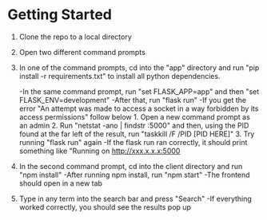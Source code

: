 <h1>Getting Started </h1>

1. Clone the repo to a local directory

2. Open two different command prompts

3. In one of the command prompts, cd into the "app" directory and run "pip install -r requirements.txt" to install all python dependencies.

    -In the same command prompt, run "set FLASK_APP=app" and then "set FLASK_ENV=development"
    -After that, run "flask run"
    -If you get the error "An attempt was made to access a socket in a way forbidden by its access permissions" follow below
        1. Open a new command prompt as an admin
        2. Run "netstat -ano | findstr :5000" and then, using the PID found at the far left of the result, run "taskkill /F /PID [PID HERE]"
        3. Try running "flask run" again
    -If the flask run ran correctly, it should print something like "Running on http://xxx.x.x.x:5000
    
4. In the second command prompt, cd into the client directory and run "npm install"
    -After running npm install, run "npm start"
    -The frontend should open in a new tab
    
5. Type in any term into the search bar and press "Search"
    -If everything worked correctly, you should see the results pop up


